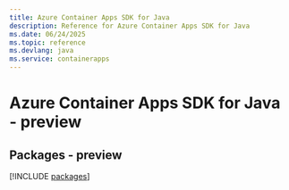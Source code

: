 ```yaml
---
title: Azure Container Apps SDK for Java
description: Reference for Azure Container Apps SDK for Java
ms.date: 06/24/2025
ms.topic: reference
ms.devlang: java
ms.service: containerapps
---
```

# Azure Container Apps SDK for Java - preview
## Packages - preview
[!INCLUDE [packages](container-apps-index.md)]